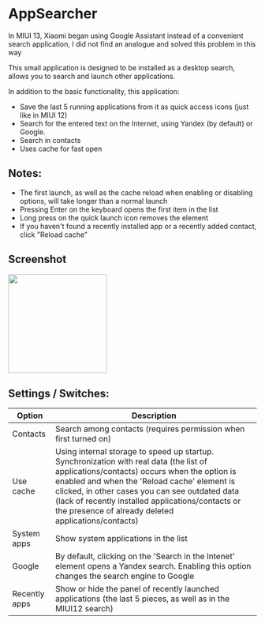 # AppSearcher
In MIUI 13, Xiaomi began using Google Assistant instead of a convenient search application, I did not find an analogue and solved this problem in this way

This small application is designed to be installed as a desktop search, allows you to search and launch other applications.

In addition to the basic functionality, this application:
- Save the last 5 running applications from it as quick access icons (just like in MIUI 12)
- Search for the entered text on the Internet, using Yandex (by default) or Google.
- Search in contacts
- Uses cache for fast open

## Notes:
- The first launch, as well as the cache reload when enabling or disabling options, will take longer than a normal launch
- Pressing Enter on the keyboard opens the first item in the list
- Long press on the quick launch icon removes the element
- If you haven't found a recently installed app or a recently added contact, click "Reload cache"

## Screenshot
<img src='https://github.com/mark99i/AppSearcher/raw/dev/photo_2022-03-12_03-00-02.jpg' width=200>

## Settings / Switches:
| Option | Description | 
| ------ | ------ |
| Contacts | Search among contacts (requires permission when first turned on) |
| Use cache | Using internal storage to speed up startup. Synchronization with real data (the list of applications/contacts) occurs when the option is enabled and when the 'Reload cache' element is clicked, in other cases you can see outdated data (lack of recently installed applications/contacts or the presence of already deleted applications/contacts) |
| System apps | Show system applications in the list |
| Google | By default, clicking on the 'Search in the Intenet' element opens a Yandex search. Enabling this option changes the search engine to Google |
| Recently apps | Show or hide the panel of recently launched applications (the last 5 pieces, as well as in the MIUI12 search) |
